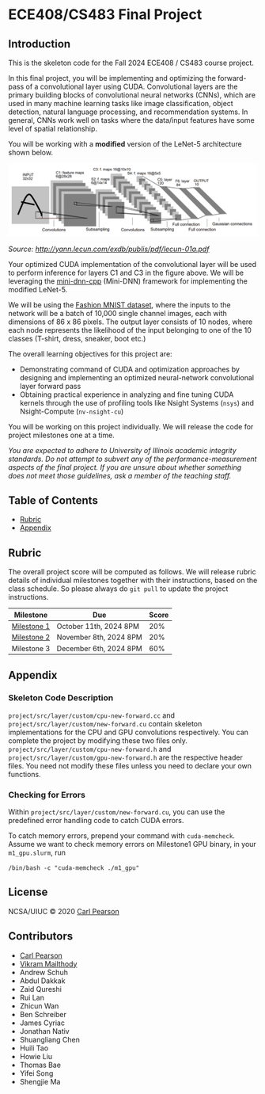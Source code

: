 # ECE408/CS483 Final Project

## Introduction

This is the skeleton code for the Fall 2024 ECE408 / CS483 course project.

In this final project, you will be implementing and optimizing the forward-pass of a convolutional layer using CUDA. Convolutional layers are the primary building blocks of convolutional neural networks (CNNs), which are used in many machine learning tasks like image classification, object detection, natural language processing, and recommendation systems. In general, CNNs work well on tasks where the data/input features have some level of spatial relationship.

You will be working with a **modified** version of the LeNet-5 architecture shown below.

![LenetImage](Lenet.png)

*Source: http://yann.lecun.com/exdb/publis/pdf/lecun-01a.pdf*

Your optimized CUDA implementation of the convolutional layer will be used to perform inference for layers C1 and C3 in the figure above. We will be leveraging the [mini-dnn-cpp](https://github.com/iamhankai/mini-dnn-cpp) (Mini-DNN) framework for implementing the modified LeNet-5. 

We will be using the [Fashion MNIST dataset](https://github.com/zalandoresearch/fashion-mnist), where the inputs to the network will be a batch of 10,000 single channel images, each with dimensions of 86 x 86 pixels. The output layer consists of 10 nodes, where each node represents the likelihood of the input belonging to one of the 10 classes (T-shirt, dress, sneaker, boot etc.)

The overall learning objectives for this project are:
* Demonstrating command of CUDA and optimization approaches by designing and implementing an optimized neural-network convolutional layer forward pass
* Obtaining practical experience in analyzing and fine tuning CUDA kernels through the use of profiling tools like Nsight Systems (`nsys`) and Nsight-Compute (`nv-nsight-cu`)

You will be working on this project individually. We will release the code for project milestones one at a time.

*You are expected to adhere to University of Illinois academic integrity standards. Do not attempt to subvert any of the performance-measurement aspects of the final project. If you are unsure about whether something does not meet those guidelines, ask a member of the teaching staff.*

## Table of Contents

* [Rubric](#rubric)
* [Appendix](#appendix)


## Rubric

The overall project score will be computed as follows. We will release rubric details of individual milestones together with their instructions, based on the class schedule.
So please always do `git pull` to update the project instructions.

| Milestone                   | Due                    | Score |
| --------------------------- | ---------------------- | ----- |
| [Milestone 1](README_m1.md) | October 11th, 2024 8PM | 20%   |
| [Milestone 2](README_m2.md) | November 8th, 2024 8PM | 20%   |
| Milestone 3                 | December 6th, 2024 8PM | 60%   |


## Appendix

### Skeleton Code Description

`project/src/layer/custom/cpu-new-forward.cc` and `project/src/layer/custom/new-forward.cu` contain skeleton implementations for the CPU and GPU convolutions respectively. You can complete the project by modifying these two files only. `project/src/layer/custom/cpu-new-forward.h` and `project/src/layer/custom/gpu-new-forward.h` are the respective header files. You need not modify these files unless you need to declare your own functions.


### Checking for Errors

Within `project/src/layer/custom/new-forward.cu`, you can use the predefined error handling code to catch CUDA errors.

To catch memory errors, prepend your command with `cuda-memcheck`.
Assume we want to check memory errors on Milestone1 GPU binary,
in your `m1_gpu.slurm`, run

    /bin/bash -c "cuda-memcheck ./m1_gpu"

## License

NCSA/UIUC © 2020 [Carl Pearson](https://cwpearson.github.io)

## Contributors

* [Carl Pearson](https://cwpearson.github.io)
* [Vikram Mailthody](https://github.com/msharmavikram/)
* Andrew Schuh
* Abdul Dakkak
* Zaid Qureshi
* Rui Lan
* Zhicun Wan
* Ben Schreiber
* James Cyriac
* Jonathan Nativ
* Shuangliang Chen
* Huili Tao
* Howie Liu
* Thomas Bae
* Yifei Song
* Shengjie Ma